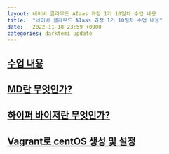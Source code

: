```yaml
---
layout: 네이버 클라우드 AIaas 과정 1기 10일차 수업 내용
title:  "네이버 클라우드 AIaas 과정 1기 10일차 수업 내용"
date:   2022-11-18 23:59 +0900
categories: darktemi update
---
```


## [수업 내용]

## [MD란 무엇인가?]

## [하이퍼 바이저란 무엇인가?]

## [Vagrant로 centOS 생성 및 설정]


[수업 내용]:class.markdown
[MD란 무엇인가?]:MD(MarkDown).markdown
[하이퍼 바이저란 무엇인가?]:Hypervisor.markdown
[Vagrant로 centOS 생성 및 설정]:centOS.markdown